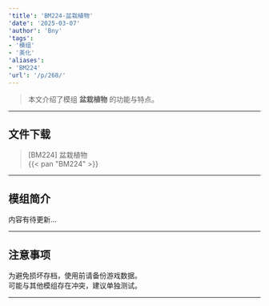 ```yaml
---
'title': 'BM224-盆栽植物'
'date': '2025-03-07'
'author': 'Bny'
'tags':
- '模组'
- '美化'
'aliases':
- 'BM224'
'url': '/p/268/'
---
```


> 本文介绍了模组 **盆栽植物** 的功能与特点。

---

## 文件下载

> [BM224] 盆栽植物  
{{< pan "BM224" >}}  

---

## 模组简介

>  
内容有待更新...  

---

## 注意事项

>  
为避免损坏存档，使用前请备份游戏数据。  
可能与其他模组存在冲突，建议单独测试。  

---

